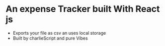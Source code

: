 # An expense Tracker built With React js
+ Exports your file as csv an uses local storage
+ Built by charlieScript and pure Vibes
